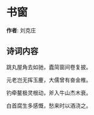# 书窗

**作者**: 刘克庄

## 诗词内容

跳丸屋角去如驰，蠹简窗间卷复披。

元老岂无挥玉麈，大儒曾有奋金椎。

钓牵鳌极灵根动，斧入牛山杰木衰。

白首腐生多感慨，愁来时以酒浇之。

